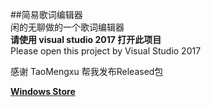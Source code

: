 ##简易歌词编辑器  
闲的无聊做的一个歌词编辑器  
**请使用 visual studio 2017 打开此项目**  
Please open this project by Visual Studio 2017  
  
感谢 TaoMengxu 帮我发布Released包  
  
**[Windows Store](https://www.microsoft.com/store/apps/9mx4frgq4rqs)**